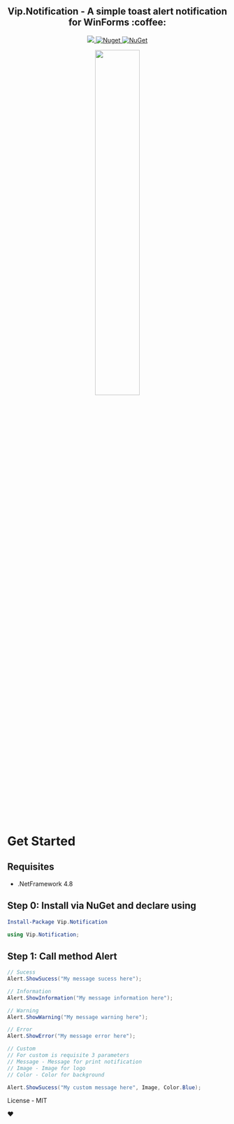 
<h2 align="center"><strong>Vip.Notification</strong> - A simple toast alert notification for WinForms :coffee:</h2> 

<p align="center">
  <a href="https://raw.githubusercontent.com/leandrovip/Vip.Notification/master/LICENSE">
    <img src="https://img.shields.io/github/license/leandrovip/Vip.Notification" />
  </a>
  
  <a href="https://www.nuget.org/packages/Vip.Notification/">
    <img alt="Nuget" src="https://img.shields.io/nuget/dt/Vip.Notification?label=NuGet%20downloads">
  </a>
  
  <a href="https://www.nuget.org/packages/Vip.Printer/">
     <img alt="NuGet" src="https://img.shields.io/nuget/v/Vip.Notification.svg">
  </a>
</p>

<p align="center">
<img src="https://github.com/leandrovip/Vip.Notification/blob/master/assets/demo-nofitication.gif?raw=true" width="45%" />
</p>

# Get Started

## Requisites
- .NetFramework 4.8

## Step 0: Install via NuGet and declare using

```powershell
Install-Package Vip.Notification
```

```csharp
using Vip.Notification;
```

## Step 1: Call method Alert
```csharp
// Sucess
Alert.ShowSucess("My message sucess here");

// Information
Alert.ShowInformation("My message information here");

// Warning
Alert.ShowWarning("My message warning here");

// Error
Alert.ShowError("My message error here");

// Custom
// For custom is requisite 3 parameters
// Message - Message for print notification
// Image - Image for logo
// Color - Color for background 

Alert.ShowSucess("My custom message here", Image, Color.Blue);
```

License - MIT

:heart:

